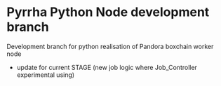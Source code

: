 # Pyrrha Python Node development branch

Development branch for python realisation of Pandora boxchain worker node 
- update for current STAGE (new job logic where Job_Controller experimental using)